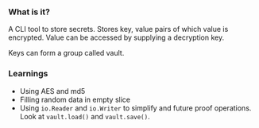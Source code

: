 ### What is it?
A CLI tool to store secrets. Stores key, value pairs of which value is encrypted.
Value can be accessed by supplying a decryption key.

Keys can form a group called vault. 




### Learnings
- Using AES and md5
- Filling random data in empty slice
- Using `io.Reader` and `io.Writer` to simplify and future proof operations. Look at `vault.load()` and `vault.save()`.

